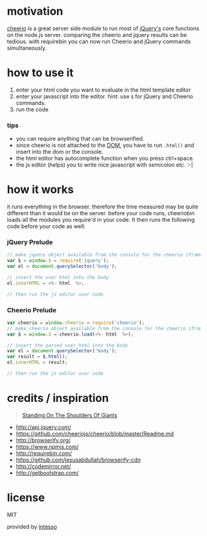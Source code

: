 # motivation

[cheerio](//github.com/cheeriojs/cheerio) is a great server side module to run most of [jQuery's](http://api.jquery.com/) core functions on the node.js server.
comparing the cheerio and jquery results can be tedious.
with requirebin you can now run Cheerio and jQuery commands simultaneously.


# how to use it
 1. enter your html code you want to evaluate in the html template editor
 2. enter your javascript into the editor. hint: use `$` for jQuery and Cheerio commands.
 3. run the code

### tips
 - you can require anything that can be browserified.
 - since cheerio is not attached to the [DOM](//developer.mozilla.org/en-US/docs/Web/API), you have to run `.html()` and insert into the dom or the console.
 - the html editor has autocomplete function when you press ctrl+space.
 - the js editor (helps) you to write nice javascript with semicolon etc. :-|


# how it works
it runs everything in the browser. therefore the time measured may be quite different than it would be on the server.
before your code runs, cheeriobin loads all the modules you require'd in your code.
It then runs the following code before your code as well:

### jQuery Prelude
```javascript
// make jquery object available from the console for the cheerio iframe as $
var $ = window.$ = require('jquery');
var el = document.querySelector('body');

// insert the user html into the body
el.innerHTML = <%- html  %>;

// then run the js editor user code
```

### Cheerio Prelude
```javascript
var cheerio = window.cheerio = require('cheerio');
// make cheerio object available from the console for the cheerio iframe as $
var $ = window.$ = cheerio.load(<%- html  %>);

// insert the parsed user html into the body
var el = document.querySelector('body');
var result = $.html();
el.innerHTML = result;

// then run the js editor user code
```


# credits / inspiration

> [Standing On The Shoulders Of Giants](http://en.wikipedia.org/wiki/Standing_on_the_shoulders_of_giants)

 - http://api.jquery.com/
 - https://github.com/cheeriojs/cheerio/blob/master/Readme.md
 - http://browserify.org/
 - https://www.npmjs.com/
 - http://requirebin.com/
 - https://github.com/jesusabdullah/browserify-cdn
 - http://codemirror.net/
 - http://getbootstrap.com/

# license

MIT

provided by [intesso](//intesso.com)
